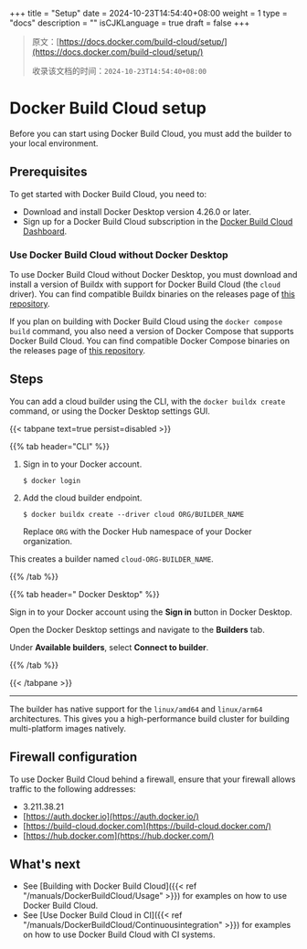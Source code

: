 +++
title = "Setup"
date = 2024-10-23T14:54:40+08:00
weight = 1
type = "docs"
description = ""
isCJKLanguage = true
draft = false
+++

> 原文：[https://docs.docker.com/build-cloud/setup/](https://docs.docker.com/build-cloud/setup/)
>
> 收录该文档的时间：`2024-10-23T14:54:40+08:00`

# Docker Build Cloud setup

Before you can start using Docker Build Cloud, you must add the builder to your local environment.

## Prerequisites

To get started with Docker Build Cloud, you need to:

- Download and install Docker Desktop version 4.26.0 or later.
- Sign up for a Docker Build Cloud subscription in the [Docker Build Cloud Dashboard](https://build.docker.com/).

### Use Docker Build Cloud without Docker Desktop

To use Docker Build Cloud without Docker Desktop, you must download and install a version of Buildx with support for Docker Build Cloud (the `cloud` driver). You can find compatible Buildx binaries on the releases page of [this repository](https://github.com/docker/buildx-desktop).

If you plan on building with Docker Build Cloud using the `docker compose build` command, you also need a version of Docker Compose that supports Docker Build Cloud. You can find compatible Docker Compose binaries on the releases page of [this repository](https://github.com/docker/compose-desktop).

## Steps

You can add a cloud builder using the CLI, with the `docker buildx create` command, or using the Docker Desktop settings GUI.

{{< tabpane text=true persist=disabled >}}

{{% tab header="CLI" %}}

1. Sign in to your Docker account.

   

   ```console
   $ docker login
   ```

2. Add the cloud builder endpoint.

   

   ```console
   $ docker buildx create --driver cloud ORG/BUILDER_NAME
   ```

   Replace `ORG` with the Docker Hub namespace of your Docker organization.

This creates a builder named `cloud-ORG-BUILDER_NAME`.

{{% /tab  %}}

{{% tab header=" Docker Desktop" %}}

Sign in to your Docker account using the **Sign in** button in Docker Desktop.

Open the Docker Desktop settings and navigate to the **Builders** tab.

Under **Available builders**, select **Connect to builder**.

{{% /tab  %}}

{{< /tabpane >}}



------

The builder has native support for the `linux/amd64` and `linux/arm64` architectures. This gives you a high-performance build cluster for building multi-platform images natively.

## Firewall configuration

To use Docker Build Cloud behind a firewall, ensure that your firewall allows traffic to the following addresses:

- 3.211.38.21
- [https://auth.docker.io](https://auth.docker.io/)
- [https://build-cloud.docker.com](https://build-cloud.docker.com/)
- [https://hub.docker.com](https://hub.docker.com/)

## What's next

- See [Building with Docker Build Cloud]({{< ref "/manuals/DockerBuildCloud/Usage" >}}) for examples on how to use Docker Build Cloud.
- See [Use Docker Build Cloud in CI]({{< ref "/manuals/DockerBuildCloud/Continuousintegration" >}}) for examples on how to use Docker Build Cloud with CI systems.
